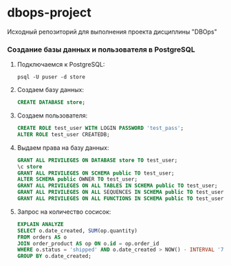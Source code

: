 # dbops-project
Исходный репозиторий для выполнения проекта дисциплины "DBOps"

### Создание базы данных и пользователя в PostgreSQL

1. Подключаемся к PostgreSQL:
    ```
    psql -U puser -d store
    ```

2. Создаем базу данных:
    ```sql
    CREATE DATABASE store;
    ```

3. Создаем пользователя:
    ```sql
    CREATE ROLE test_user WITH LOGIN PASSWORD 'test_pass';
    ALTER ROLE test_user CREATEDB;
    ```

4. Выдаем права на базу данных:
    ```sql
    GRANT ALL PRIVILEGES ON DATABASE store TO test_user;
    \c store
    GRANT ALL PRIVILEGES ON SCHEMA public TO test_user;
    ALTER SCHEMA public OWNER TO test_user;
    GRANT ALL PRIVILEGES ON ALL TABLES IN SCHEMA public TO test_user;
    GRANT ALL PRIVILEGES ON ALL SEQUENCES IN SCHEMA public TO test_user;
    GRANT ALL PRIVILEGES ON ALL FUNCTIONS IN SCHEMA public TO test_user;
    ```

5. Запрос на количество сосисок:
    ```sql
    EXPLAIN ANALYZE
    SELECT o.date_created, SUM(op.quantity)
    FROM orders AS o
    JOIN order_product AS op ON o.id = op.order_id
    WHERE o.status = 'shipped' AND o.date_created > NOW() - INTERVAL '7 DAY'
    GROUP BY o.date_created;
    ``` 

